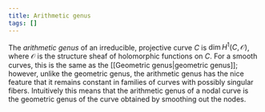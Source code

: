 ```yaml
---
title: Arithmetic genus
tags: []
---
```


The *arithmetic genus* of an irreducible, projective curve $C$ is $\dim H^1(C, \mathcal O)$, where $\mathcal O$ is the structure sheaf of holomorphic functions on $C$. For a smooth curves, this is the same as the [[Geometric genus|geometric genus]]; however, unlike the geometric genus, the arithmetic genus has the nice feature that it remains constant in families of curves with possibly singular fibers. Intuitively this means that the arithmetic genus of a nodal curve is the geometric genus of the curve obtained by smoothing out the nodes.